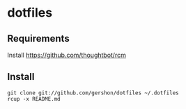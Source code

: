 dotfiles
========

Requirements
------------

Install https://github.com/thoughtbot/rcm

Install
-------

    git clone git://github.com/gershon/dotfiles ~/.dotfiles
    rcup -x README.md

